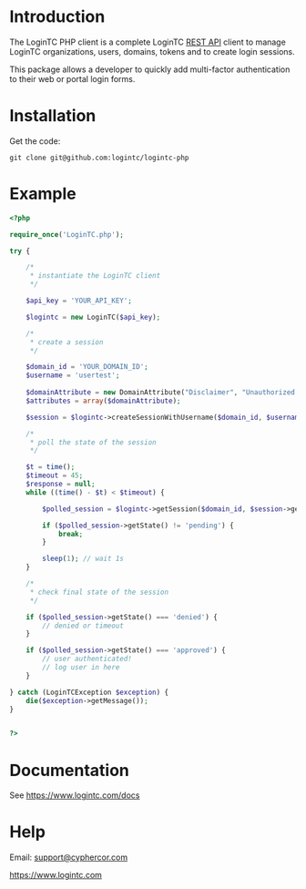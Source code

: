 Introduction
============

The LoginTC PHP client is a complete LoginTC [REST API][rest-api] client to
manage LoginTC organizations, users, domains, tokens and to create login
sessions.

This package allows a developer to quickly add multi-factor authentication to their web or portal login forms.

Installation
============

Get the code:

    git clone git@github.com:logintc/logintc-php
    
Example
=======

```php
<?php

require_once('LoginTC.php');

try {

    /*
     * instantiate the LoginTC client
     */

    $api_key = 'YOUR_API_KEY';

    $logintc = new LoginTC($api_key);

    /*
     * create a session
     */

    $domain_id = 'YOUR_DOMAIN_ID';
    $username = 'usertest';
    
    $domainAttribute = new DomainAttribute("Disclaimer", "Unauthorized access or use of this site (and any connected systems data) is prohibited");
    $attributes = array($domainAttribute);

    $session = $logintc->createSessionWithUsername($domain_id, $username, $attributes);

    /*
     * poll the state of the session
     */

    $t = time();
    $timeout = 45;
    $response = null;
    while ((time() - $t) < $timeout) {

        $polled_session = $logintc->getSession($domain_id, $session->getId());

        if ($polled_session->getState() != 'pending') {
            break;
        }

        sleep(1); // wait 1s
    }

    /*
     * check final state of the session
     */

    if ($polled_session->getState() === 'denied') {
        // denied or timeout
    }

    if ($polled_session->getState() === 'approved') {
        // user authenticated!
        // log user in here
    }

} catch (LoginTCException $exception) {
    die($exception->getMessage());
}


?>
```

Documentation
=============

See <https://www.logintc.com/docs>

Help
====

Email: <support@cyphercor.com>

<https://www.logintc.com>

[rest-api]: https://www.logintc.com/docs/rest-api
